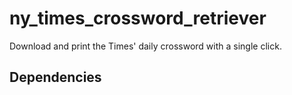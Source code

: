 # ny_times_crossword_retriever
Download and print the Times' daily crossword with a single click.

## Dependencies
